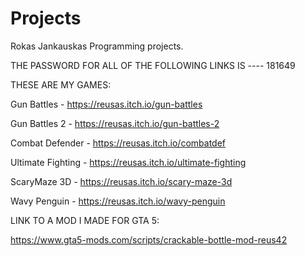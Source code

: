 # Projects
Rokas Jankauskas Programming projects.

THE PASSWORD FOR ALL OF THE FOLLOWING LINKS IS ---- 181649

THESE ARE MY GAMES:

Gun Battles - https://reusas.itch.io/gun-battles

Gun Battles 2 - https://reusas.itch.io/gun-battles-2

Combat Defender - https://reusas.itch.io/combatdef 

Ultimate Fighting - https://reusas.itch.io/ultimate-fighting

ScaryMaze 3D - https://reusas.itch.io/scary-maze-3d

Wavy Penguin - https://reusas.itch.io/wavy-penguin

LINK TO A MOD I MADE FOR GTA 5:

https://www.gta5-mods.com/scripts/crackable-bottle-mod-reus42
